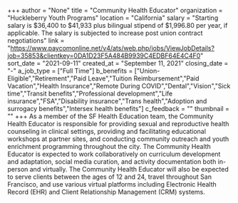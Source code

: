 +++
author = "None"
title = "Community Health Educator"
organization = "Huckleberry Youth Programs"
location = "California"
salary = "Starting salary is $36,400 to $41,933 plus bilingual stipend of $1,996.80 per year, if applicable. The salary is subjected to increase post union contract negotiations"
link = "https://www.paycomonline.net/v4/ats/web.php/jobs/ViewJobDetails?job=35853&clientkey=0DA1D23F5A484B9939C4EDBF64E4C4F0"
sort_date = "2021-09-11"
created_at = "September 11, 2021"
closing_date = "-"
a_job_type = ["Full Time"]
b_benefits = ["Union-Eligible","Retirement","Paid Leave","Tuition Reimbursement","Paid Vacation","Health Insurance","Remote During COVID","Dental","Vision","Sick time","Transit benefits","Professional development","Life insurance","FSA","Disability insurance","Trans health","Adoption and surrogacy benefits","Intersex health benefits"]
c_feedback = ""
thumbnail = ""
+++
As a member of the SF Health Education team, the Community Health Educator is responsible for providing sexual and reproductive health counseling in clinical settings, providing and facilitating educational workshops at partner sites, and conducting community outreach and youth enrichment programming throughout the city. The Community Health Educator is expected to work collaboratively on curriculum development and adaptation, social media curation, and activity documentation both in-person and virtually. The Community Health Educator will also be expected to serve clients between the ages of 12 and 24, travel throughout San Francisco, and use various virtual platforms including Electronic Health Record (EHR) and Client Relationship Management (CRM) systems.
